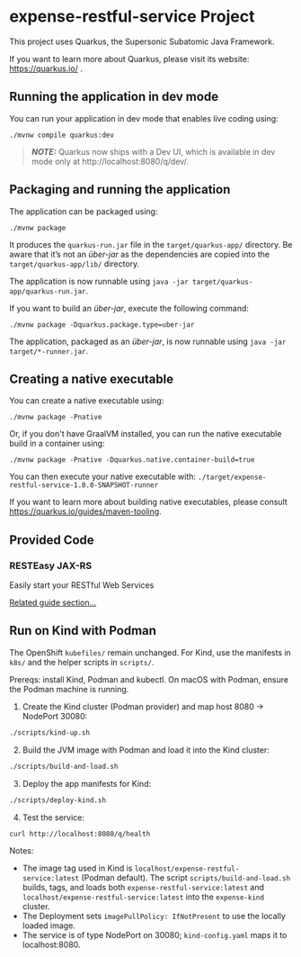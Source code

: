 # expense-restful-service Project

This project uses Quarkus, the Supersonic Subatomic Java Framework.

If you want to learn more about Quarkus, please visit its website: https://quarkus.io/ .

## Running the application in dev mode

You can run your application in dev mode that enables live coding using:
```shell script
./mvnw compile quarkus:dev
```

> **_NOTE:_**  Quarkus now ships with a Dev UI, which is available in dev mode only at http://localhost:8080/q/dev/.

## Packaging and running the application

The application can be packaged using:
```shell script
./mvnw package
```
It produces the `quarkus-run.jar` file in the `target/quarkus-app/` directory.
Be aware that it’s not an _über-jar_ as the dependencies are copied into the `target/quarkus-app/lib/` directory.

The application is now runnable using `java -jar target/quarkus-app/quarkus-run.jar`.

If you want to build an _über-jar_, execute the following command:
```shell script
./mvnw package -Dquarkus.package.type=uber-jar
```

The application, packaged as an _über-jar_, is now runnable using `java -jar target/*-runner.jar`.

## Creating a native executable

You can create a native executable using: 
```shell script
./mvnw package -Pnative
```

Or, if you don't have GraalVM installed, you can run the native executable build in a container using: 
```shell script
./mvnw package -Pnative -Dquarkus.native.container-build=true
```

You can then execute your native executable with: `./target/expense-restful-service-1.0.0-SNAPSHOT-runner`

If you want to learn more about building native executables, please consult https://quarkus.io/guides/maven-tooling.

## Provided Code

### RESTEasy JAX-RS

Easily start your RESTful Web Services

[Related guide section...](https://quarkus.io/guides/getting-started#the-jax-rs-resources)

## Run on Kind with Podman

The OpenShift `kubefiles/` remain unchanged. For Kind, use the manifests in `k8s/` and the helper scripts in `scripts/`.

Prereqs: install Kind, Podman and kubectl. On macOS with Podman, ensure the Podman machine is running.

1. Create the Kind cluster (Podman provider) and map host 8080 -> NodePort 30080:
```bash
./scripts/kind-up.sh
```
2. Build the JVM image with Podman and load it into the Kind cluster:
```bash
./scripts/build-and-load.sh
```
3. Deploy the app manifests for Kind:
```bash
./scripts/deploy-kind.sh
```
4. Test the service:
```bash
curl http://localhost:8080/q/health
```

Notes:
- The image tag used in Kind is `localhost/expense-restful-service:latest` (Podman default). The script `scripts/build-and-load.sh` builds, tags, and loads both `expense-restful-service:latest` and `localhost/expense-restful-service:latest` into the `expense-kind` cluster.
- The Deployment sets `imagePullPolicy: IfNotPresent` to use the locally loaded image.
- The service is of type NodePort on 30080; `kind-config.yaml` maps it to localhost:8080.
